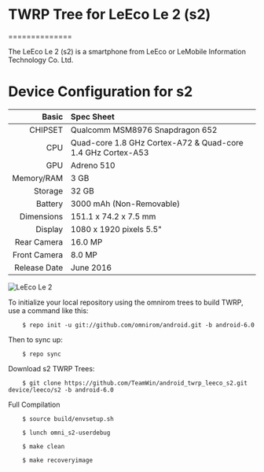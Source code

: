 # TWRP Tree for LeEco Le 2 (s2)
==============

The LeEco Le 2 (s2) is a smartphone from LeEco or LeMobile Information Technology Co. Ltd.

Device Configuration for s2
=====================================

Basic   | Spec Sheet
-------:|:-------------------------
CHIPSET | Qualcomm MSM8976 Snapdragon 652
CPU     | Quad-core 1.8 GHz Cortex-A72 & Quad-core 1.4 GHz Cortex-A53
GPU     | Adreno 510
Memory/RAM  | 3 GB
Storage | 32 GB
Battery | 3000 mAh (Non-Removable)
Dimensions | 151.1 x 74.2 x 7.5 mm
Display | 1080 x 1920 pixels 5.5"
Rear Camera  | 16.0 MP
Front Camera | 8.0 MP
Release Date | June 2016

![LeEco Le 2](http://in.img3.lemall.com/file/20160606/default/3370481864506311 "LeEco Le 2")

To initialize your local repository using the omnirom trees to build TWRP, use a command like this:

        $ repo init -u git://github.com/omnirom/android.git -b android-6.0

Then to sync up:

        $ repo sync

Download s2 TWRP Trees:

        $ git clone https://github.com/TeamWin/android_twrp_leeco_s2.git device/leeco/s2 -b android-6.0
        
Full Compilation
        
        $ source build/envsetup.sh

        $ lunch omni_s2-userdebug
        
        $ make clean
        
        $ make recoveryimage
